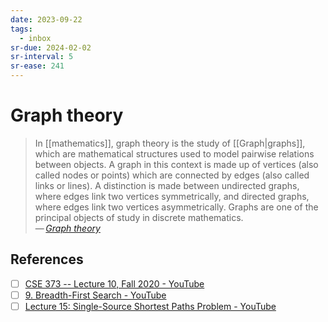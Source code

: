 ```yaml
---
date: 2023-09-22
tags:
  - inbox
sr-due: 2024-02-02
sr-interval: 5
sr-ease: 241
---
```


# Graph theory

> In [[mathematics]], graph theory is the study of [[Graph|graphs]],
> which are mathematical structures used to model pairwise relations between
> objects. A graph in this context is made up of vertices (also called nodes or
> points) which are connected by edges (also called links or lines). A
> distinction is made between undirected graphs, where edges link two vertices
> symmetrically, and directed graphs, where edges link two vertices
> asymmetrically. Graphs are one of the principal objects of study in discrete
> mathematics.\
> — <cite>[Graph theory](https://en.wikipedia.org/wiki/Graph_theory)</cite>

## References

- [ ] [CSE 373 -- Lecture 10, Fall 2020 - YouTube](https://www.youtube.com/watch?v=Sjk0xqWWPCc)
- [ ] [9. Breadth-First Search - YouTube](https://www.youtube.com/watch?v=oFVYVzlvk9c)
- [ ] [Lecture 15: Single-Source Shortest Paths Problem - YouTube](https://www.youtube.com/watch?v=Aa2sqUhIn-E)
